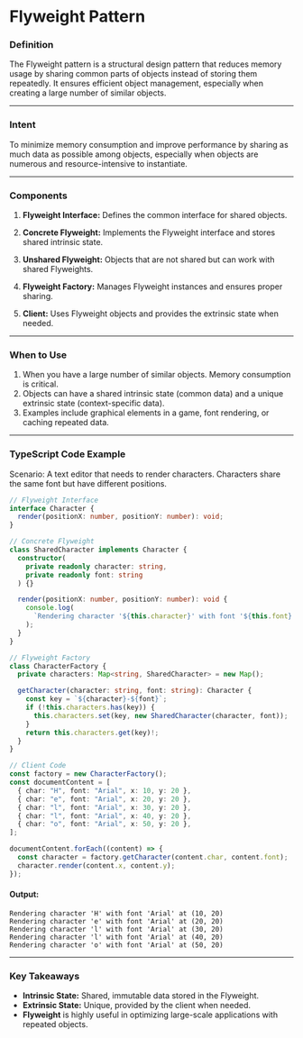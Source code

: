 # Flyweight Pattern

### Definition

The Flyweight pattern is a structural design pattern that reduces memory usage by sharing common parts of objects instead of storing them repeatedly. It ensures efficient object management, especially when creating a large number of similar objects.

---

### Intent

To minimize memory consumption and improve performance by sharing as much data as possible among objects, especially when objects are numerous and resource-intensive to instantiate.

---

### Components

1. **Flyweight Interface:** Defines the common interface for shared objects.

2. **Concrete Flyweight:** Implements the Flyweight interface and stores shared intrinsic state.

3. **Unshared Flyweight:** Objects that are not shared but can work with shared Flyweights.

4. **Flyweight Factory:** Manages Flyweight instances and ensures proper sharing.

5. **Client:** Uses Flyweight objects and provides the extrinsic state when needed.

---

### When to Use

1. When you have a large number of similar objects.
   Memory consumption is critical.
2. Objects can have a shared intrinsic state (common data) and a unique extrinsic state (context-specific data).
3. Examples include graphical elements in a game, font rendering, or caching repeated data.

---

### TypeScript Code Example

Scenario: A text editor that needs to render characters. Characters share the same font but have different positions.

```ts
// Flyweight Interface
interface Character {
  render(positionX: number, positionY: number): void;
}

// Concrete Flyweight
class SharedCharacter implements Character {
  constructor(
    private readonly character: string,
    private readonly font: string
  ) {}

  render(positionX: number, positionY: number): void {
    console.log(
      `Rendering character '${this.character}' with font '${this.font}' at (${positionX}, ${positionY})`
    );
  }
}

// Flyweight Factory
class CharacterFactory {
  private characters: Map<string, SharedCharacter> = new Map();

  getCharacter(character: string, font: string): Character {
    const key = `${character}-${font}`;
    if (!this.characters.has(key)) {
      this.characters.set(key, new SharedCharacter(character, font));
    }
    return this.characters.get(key)!;
  }
}

// Client Code
const factory = new CharacterFactory();
const documentContent = [
  { char: "H", font: "Arial", x: 10, y: 20 },
  { char: "e", font: "Arial", x: 20, y: 20 },
  { char: "l", font: "Arial", x: 30, y: 20 },
  { char: "l", font: "Arial", x: 40, y: 20 },
  { char: "o", font: "Arial", x: 50, y: 20 },
];

documentContent.forEach((content) => {
  const character = factory.getCharacter(content.char, content.font);
  character.render(content.x, content.y);
});
```

#### Output:

```console
Rendering character 'H' with font 'Arial' at (10, 20)
Rendering character 'e' with font 'Arial' at (20, 20)
Rendering character 'l' with font 'Arial' at (30, 20)
Rendering character 'l' with font 'Arial' at (40, 20)
Rendering character 'o' with font 'Arial' at (50, 20)
```

---

### Key Takeaways

- **Intrinsic State:** Shared, immutable data stored in the Flyweight.
- **Extrinsic State:** Unique, provided by the client when needed.
- **Flyweight** is highly useful in optimizing large-scale applications with repeated objects.
